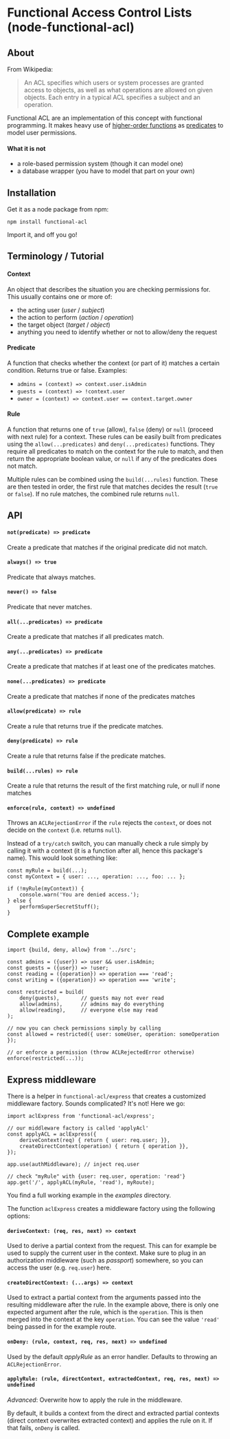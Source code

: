 # Functional Access Control Lists (node-functional-acl)

## About 

From Wikipedia:

>  An ACL specifies which users or system processes are granted access to objects, as well as what operations are allowed on given objects. Each entry in a typical ACL specifies a subject and an operation.

Functional ACL are an implementation of this concept with functional programming. It makes heavy use of [higher-order functions](https://en.wikipedia.org/wiki/Higher-order_function) as [predicates](https://en.wikipedia.org/wiki/Predicate_(mathematical_logic)) to model user permissions.

#### What it is not

* a role-based permission system (though it can model one)
* a database wrapper (you have to model that part on your own)

## Installation

Get it as a node package from npm:

    npm install functional-acl

Import it, and off you go!

## Terminology / Tutorial

#### Context

An object that describes the situation you are checking permissions for. This usually contains one or more of:

* the acting user (*user* / *subject*)
* the action to perform (*action* / *operation*)
* the target object (*target* / *object*)
* anything you need to identify whether or not to allow/deny the request

#### Predicate

A function that checks whether the context (or part of it) matches a certain condition. Returns true or false. Examples:

* `admins = (context) => context.user.isAdmin`
* `guests = (context) => !context.user`
* `owner = (context) => context.user == context.target.owner`

#### Rule

A function that returns one of `true` (allow), `false` (deny) or `null` (proceed with next rule) for a context. These rules can be easily built from predicates using the `allow(...predicates)` and `deny(...predicates)` functions. They require all predicates to match on the context for the rule to match, and then return the appropriate boolean value, or `null` if any of the predicates does not match.

Multiple rules can be combined using the `build(...rules)` function. These are then tested in order, the first rule that matches decides the result (`true` or `false`). If no rule matches, the combined rule returns `null`.

## API

#### `not(predicate) => predicate`
Create a predicate that matches if the original predicate did not match.

#### `always() => true`
Predicate that always matches.

#### `never() => false`
Predicate that never matches.

#### `all(...predicates) => predicate`
Create a predicate that matches if all predicates match.
    
#### `any(...predicates) => predicate`
Create a predicate that matches if at least one of the predicates matches.
    
#### `none(...predicates) => predicate`
Create a predicate that matches if none of the predicates matches

#### `allow(predicate) => rule`
Create a rule that returns true if the predicate matches.
    
#### `deny(predicate) => rule`
Create a rule that returns false if the predicate matches.
    
#### `build(...rules) => rule`
Create a rule that returns the result of the first matching rule, or null if none matches
    
#### `enforce(rule, context) => undefined`
Throws an `ACLRejectionError` if the `rule` rejects the `context`, or does not decide on the `context` (i.e. returns `null`).

Instead of a `try/catch` switch, you can manually check a rule simply by calling it with a context (it is a function after all, hence this package's name). This would look something like:

    const myRule = build(...);
    const myContext = { user: ..., operation: ..., foo: ... };
    
    if (!myRule(myContext)) {
        console.warn('You are denied access.');
    } else {
        performSuperSecretStuff();
    }


## Complete example

    import {build, deny, allow} from '../src';
    
    const admins = ({user}) => user && user.isAdmin;
    const guests = ({user}) => !user;
    const reading = ({operation}) => operation === 'read';
    const writing = ({operation}) => operation === 'write';
    
    const restricted = build(
        deny(guests),       // guests may not ever read
        allow(admins),      // admins may do everything
        allow(reading),     // everyone else may read
    );
    
    // now you can check permissions simply by calling
    const allowed = restricted({ user: someUser, operation: someOperation });
    
    // or enforce a permission (throw ACLRejectedError otherwise)
    enforce(restricted(...));

## Express middleware

There is a helper in `functional-acl/express` that creates a customized middleware factory. Sounds complicated? It's not! Here we go:

    import aclExpress from 'functional-acl/express';
    
    // our middleware factory is called 'applyAcl'
    const applyACL = aclExpress({
        deriveContext(req) { return { user: req.user; }},
        createDirectContext(operation) { return { operation }},
    });
    
    app.use(authMiddleware); // inject req.user
    
    // check "myRule" with {user: req.user, operation: 'read'}
    app.get('/', applyACL(myRule, 'read'), myRoute);

You find a full working example in the *examples* directory.

The function `aclExpress` creates a middleware factory using the following options:

#### `deriveContext: (req, res, next) => context`

Used to derive a partial context from the request. This can for example be used to supply the current user in the context. Make sure to plug in an authorization middleware (such as *passport*) somewhere, so you can access the user (e.g. `req.user`) here.

#### `createDirectContext: (...args) => context`

Used to extract a partial context from the arguments passed into the resulting middleware after the rule. In the example above, there is only one expected argument after the rule, which is the `operation`. This is then merged into the context at the key `operation`. You can see the value `'read'` being passed in for the example route.

#### `onDeny: (rule, context, req, res, next) => undefined`

Used by the default *applyRule* as an error handler. Defaults to throwing an `ACLRejectionError`.

#### `applyRule: (rule, directContext, extractedContext, req, res, next) => undefined`

*Advanced*: Overwrite how to apply the rule in the middleware.

By default, it builds a context from the direct and extracted partial contexts (direct context overwrites extracted context) and applies the rule on it. If that fails, `onDeny` is called.
